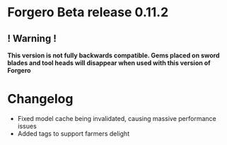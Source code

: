 # Forgero Beta release 0.11.2

## ! Warning !

**This version is not fully backwards compatible. Gems placed on sword blades and tool heads will disappear when used
with this version of Forgero**

# Changelog

* Fixed model cache being invalidated, causing massive performance issues
* Added tags to support farmers delight
